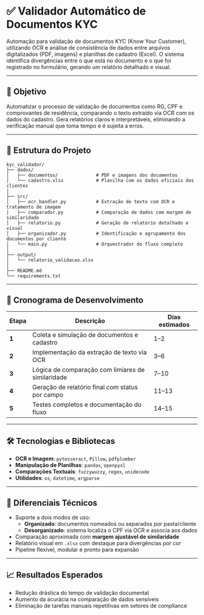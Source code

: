 # ✅ Validador Automático de Documentos KYC

Automação para validação de documentos KYC (Know Your Customer), utilizando OCR e análise de consistência de dados entre arquivos digitalizados (PDF, imagens) e planilhas de cadastro (Excel). O sistema identifica divergências entre o que está no documento e o que foi registrado no formulário, gerando um relatório detalhado e visual.

---

## 🎯 Objetivo

Automatizar o processo de validação de documentos como RG, CPF e comprovantes de residência, comparando o texto extraído via OCR com os dados do cadastro. Gera relatórios claros e interpretáveis, eliminando a verificação manual que toma tempo e é sujeita a erros.

---

## 🧩 Estrutura do Projeto

```
kyc_validador/
├── dados/
│   ├── documentos/              # PDF e imagens dos documentos
│   └── cadastro.xlsx            # Planilha com os dados oficiais dos clientes
│
├── src/
│   ├── ocr_handler.py           # Extração de texto com OCR e tratamento de imagem
│   ├── comparador.py            # Comparação de dados com margem de similaridade
│   ├── relatorio.py             # Geração de relatório detalhado e visual
│   ├── organizador.py           # Identificação e agrupamento dos documentos por cliente
│   └── main.py                  # Orquestrador do fluxo completo
│
├── output/
│   └── relatorio_validacao.xlsx
│
├── README.md
└── requirements.txt
```

---

## 📅 Cronograma de Desenvolvimento

| Etapa | Descrição | Dias estimados |
|-------|-----------|----------------|
| **1** | Coleta e simulação de documentos e cadastro | 1–2 |
| **2** | Implementação da extração de texto via OCR | 3–6 |
| **3** | Lógica de comparação com limiares de similaridade | 7–10 |
| **4** | Geração de relatório final com status por campo | 11–13 |
| **5** | Testes completos e documentação do fluxo | 14–15 |

---

## 🛠️ Tecnologias e Bibliotecas

- **OCR e Imagem**: `pytesseract`, `Pillow`, `pdfplumber`
- **Manipulação de Planilhas**: `pandas`, `openpyxl`
- **Comparações Textuais**: `fuzzywuzzy`, `regex`, `unidecode`
- **Utilidades**: `os`, `datetime`, `argparse`

---

## 🧠 Diferenciais Técnicos

- Suporte a dois modos de uso:
  - **Organizado**: documentos nomeados ou separados por pasta/cliente
  - **Desorganizado**: sistema localiza o CPF via OCR e associa aos dados
- Comparação aproximada com **margem ajustável de similaridade**
- Relatório visual em `.xlsx` com destaque para divergências por cor
- Pipeline flexível, modular e pronto para expansão

---

## 📈 Resultados Esperados

- Redução drástica do tempo de validação documental
- Aumento da acurácia na comparação de dados sensíveis
- Eliminação de tarefas manuais repetitivas em setores de compliance
